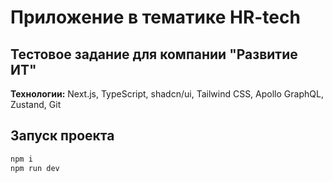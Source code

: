 # Приложение в тематике HR-tech

## Тестовое задание для компании "Развитие ИТ"

**Технологии:** Next.js, TypeScript, shadcn/ui, Tailwind CSS, Apollo GraphQL, Zustand, Git

## Запуск проекта

```bash
npm i
npm run dev
```
